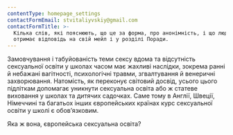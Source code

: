 ```yaml
---
contentType: homepage_settings
contactFormEmail: stvitaliyvskiy@gmail.com
contactFormTitle: >-
  Кілька слів, які пояснюють, що це за форма, про анонімність, і що людина
  отримає відповідь на свій мейл і у розділі Поради.
---
```

Замовчування і табуйованість теми сексу вдома та відсутність сексуальної освіти у школах часом має жахливі наслідки, зокрема ранні й небажані вагітності, психологічні травми, згвалтування й венеричні захворювання. Натомість, як переконує світовий досвід, усього цього підліткам допомагає уникнути сексуальна освіта або ж статеве виховання у школах та дитячих садочках. Саме тому в Англії, Швеції, Німеччині та багатьох інших європейських країнах курс сексуальної освіти у школі є обов’язковим.

Яка ж вона, європейська сексуальна освіта?
